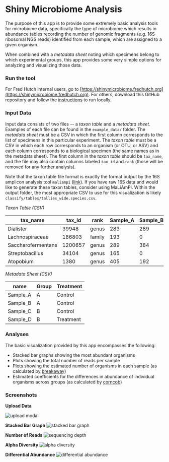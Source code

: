 # Shiny Microbiome Analysis

The purpose of this app is to provide some extremely basic 
analysis tools for microbiome data, specifically the type of
microbiome which results in abundance tables recording the
number of genomic fragments (e.g. 16S ribosomal NGS reads)
identified from each sample, which are assigned to a given
organism.

When combined with a _metadata sheet_ noting which specimens
belong to which experimental groups, this app provides some
very simple options for analyzing and visualizing those data.

### Run the tool

For Fred Hutch internal users, go to [https://shinymicrobiome.fredhutch.org](https://shinymicrobiome.fredhutch.org).
For others, download this GitHub repository and follow the [instructions](https://shiny.rstudio.com/tutorial/written-tutorial/lesson7/) to run locally.

### Input Data

Input data consists of two files -- a _taxon table_ and a
_metadata sheet_. Examples of each file can be found in the
`example_data/` folder. The _metadata sheet_ must be a CSV
in which the first column corresponds to the list of specimens
in this particular experiment. The _taxon table_ must be a
CSV in which each row corresponds to an organism (or OTU, or 
ASV) and each column corresponds to a biological specimen
(the same names as in the metadata sheet). The first column in
the  _taxon table_ should be `tax_name`, and the file may also
contain columns labeled `tax_id` and `rank` (those will be
removed for any further analysis). 

Note that the taxon table file format is exactly the format
output by the 16S amplicon analysis tool `maliampi` 
([link](https://github.com/jgolob/maliampi/)). If you have raw
16S data and would like to generate these taxon tables, consider
using MaLiAmPi. Within the output folder, the most appropriate
CSV to use for this visualization is likely `classify/tables/tallies_wide.species.csv`.


*Taxon Table (CSV)*

| tax_name | tax_id | rank | Sample_A | Sample_B | Sample_C | Sample_D | 
| --- | --- | --- | --- | --- | --- | --- |
| Dialister | 39948 | genus | 283 | 289 | 228 | 594 |
| Lachnospiraceae | 186803 | family | 193 | 0 | 0 | 200 |
| Saccharofermentans | 1200657 | genus | 289 | 384 | 105 | 456 |
| Streptobacillus | 34104 | genus | 165 | 0 | 0 | 348 |
| Atopobium | 1380 | genus | 405 | 192 | 76 | 619 |

*Metadata Sheet (CSV)*

| name | Group | Treatment |
| --- | --- | --- |
| Sample_A | A | Control |
| Sample_B | A | Control |
| Sample_C | B | Control |
| Sample_D | B | Treatment |

### Analyses

The basic visualization provided by this app encompasses the following:

  * Stacked bar graphs showing the most abundant organisms
  * Plots showing the total number of reads per sample
  * Plots showing the estimated number of organisms in each sample (as calculated by [breakaway](https://github.com/adw96/breakaway))
  * Estimated coefficients for the differences in abundance of individual organisms across groups (as calculated by [corncob](https://github.com/bryandmartin/corncob))

### Screenshots

**Upload Data**

![upload modal](https://raw.githubusercontent.com/FredHutch/shinyMicrobiomeAnalysis/master/www/upload_modal.png)

**Stacked Bar Graph**
![stacked bar graph](https://github.com/FredHutch/shinyMicrobiomeAnalysis/blob/master/www/stacked_bar_graph.png?raw=true)

**Number of Reads**
![sequencing depth](https://github.com/FredHutch/shinyMicrobiomeAnalysis/blob/master/www/sequencing_depth.png?raw=true)

**Alpha Diversity**
![alpha diversity](https://github.com/FredHutch/shinyMicrobiomeAnalysis/blob/master/www/alpha_diversity.png?raw=true)

**Differential Abundance**
![differential abundance](https://github.com/FredHutch/shinyMicrobiomeAnalysis/blob/master/www/differential_abundance.png?raw=true)

